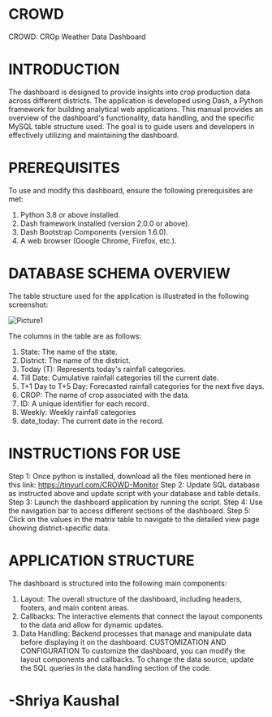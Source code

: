 # CROWD
CROWD: CROp Weather Data Dashboard

# INTRODUCTION
The dashboard is designed to provide insights into crop production data across different districts. The application is developed using Dash, a Python framework for building analytical web applications. This manual provides an overview of the dashboard's functionality, data handling, and the specific MySQL table structure used. The goal is to guide users and developers in effectively utilizing and maintaining the dashboard.

# PREREQUISITES
To use and modify this dashboard, ensure the following prerequisites are met:
1. Python 3.8 or above installed.
2. Dash framework installed (version 2.0.0 or above).
3. Dash Bootstrap Components (version 1.6.0).
4. A web browser (Google Chrome, Firefox, etc.).

# DATABASE SCHEMA OVERVIEW
The table structure used for the application is illustrated in the following screenshot:

![Picture1](https://github.com/user-attachments/assets/96cfc091-0289-482b-be16-cace2999b86b)
 
The columns in the table are as follows:
1. State: The name of the state.
2. District: The name of the district.
3. Today (T): Represents today's rainfall categories.
4. Till Date: Cumulative rainfall categories till the current date.
5. T+1 Day to T+5 Day: Forecasted rainfall categories for the next five days.
6. CROP: The name of crop associated with the data.
7. ID: A unique identifier for each record.
8. Weekly: Weekly rainfall categories
9. date_today: The current date in the record.

# INSTRUCTIONS FOR USE
Step 1: Once python is installed, download all the files mentioned here in this link: https://tinyurl.com/CROWD-Monitor
Step 2: Update SQL database as instructed above and update script with your database and table details. 
Step 3: Launch the dashboard application by running the script.
Step 4: Use the navigation bar to access different sections of the dashboard.
Step 5: Click on the values in the matrix table to navigate to the detailed view page showing district-specific data.

# APPLICATION STRUCTURE
The dashboard is structured into the following main components:
1. Layout: The overall structure of the dashboard, including headers, footers, and main content areas.
2. Callbacks: The interactive elements that connect the layout components to the data and allow for dynamic updates.
3. Data Handling: Backend processes that manage and manipulate data before displaying it on the dashboard.
CUSTOMIZATION AND CONFIGURATION
To customize the dashboard, you can modify the layout components and callbacks. To change the data source, update the SQL queries in the data handling section of the code.

# -Shriya Kaushal
